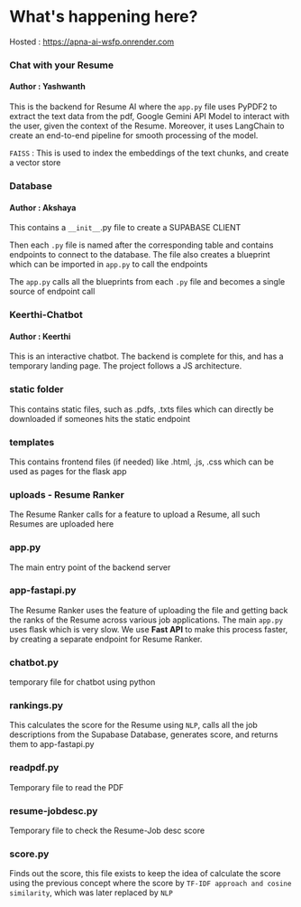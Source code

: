 # What's happening here?

Hosted : https://apna-ai-wsfp.onrender.com

### Chat with your Resume
#### Author : Yashwanth
This is the backend for Resume AI where the `app.py` file uses PyPDF2 to extract the text data from the pdf, Google Gemini API Model to interact with the user, given the context of the Resume. Moreover, it uses LangChain to create an end-to-end pipeline for smooth processing of the model.

`FAISS` : This is used to index the embeddings of the text chunks, and create a vector store

### Database
#### Author : Akshaya
This contains a `__init__`.py file to create a SUPABASE CLIENT

Then each `.py` file is named after the corresponding table and contains endpoints to connect to the database. The file also creates a blueprint which can be imported in `app.py` to call the endpoints

The `app.py` calls all the blueprints from each `.py` file and becomes a single source of endpoint call

### Keerthi-Chatbot
#### Author : Keerthi
This is an interactive chatbot. The backend is complete for this, and has a temporary landing page. The project follows a JS architecture.

### static folder 

This contains static files, such as .pdfs, .txts files which can directly be downloaded if someones hits the static endpoint

### templates

This contains frontend files (if needed) like .html, .js, .css which can be used as pages for the flask app

### uploads - Resume Ranker

The Resume Ranker calls for a feature to upload a Resume, all such Resumes are uploaded here

### app.py

The main entry point of the backend server

### app-fastapi.py

The Resume Ranker uses the feature of uploading the file and getting back the ranks of the Resume across various job applications. The main `app.py` uses flask which is very slow. We use **Fast API** to make this process faster, by creating a separate endpoint for Resume Ranker.

### chatbot.py

temporary file for chatbot using python

### rankings.py

This calculates the score for the Resume using `NLP`, calls all the job descriptions from the Supabase Database, generates score, and returns them to app-fastapi.py

### readpdf.py

Temporary file to read the PDF

### resume-jobdesc.py

Temporary file to check the Resume-Job desc score

### score.py

Finds out the score, this file exists to keep the idea of calculate the score using the previous concept where the score by `TF-IDF approach and cosine similarity`, which was later replaced by `NLP` 

